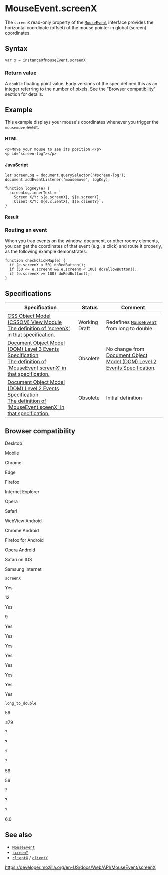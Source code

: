 MouseEvent.screenX
==================

The `screenX` read-only property of the [`MouseEvent`](../mouseevent) interface provides the horizontal coordinate (offset) of the mouse pointer in global (screen) coordinates.

Syntax
------

    var x = instanceOfMouseEvent.screenX

### Return value

A `double` floating point value. Early versions of the spec defined this as an integer referring to the number of pixels. See the "Browser compatibility" section for details.

Example
-------

This example displays your mouse's coordinates whenever you trigger the `mousemove` event.

#### HTML

    <p>Move your mouse to see its position.</p>
    <p id="screen-log"></p>

#### JavaScript

    let screenLog = document.querySelector('#screen-log');
    document.addEventListener('mousemove', logKey);

    function logKey(e) {
      screenLog.innerText = `
        Screen X/Y: ${e.screenX}, ${e.screenY}
        Client X/Y: ${e.clientX}, ${e.clientY}`;
    }

#### Result

### Routing an event

When you trap events on the window, document, or other roomy elements, you can get the coordinates of that event (e.g., a click) and route it properly, as the following example demonstrates:

    function checkClickMap(e) {
      if (e.screenX < 50) doRedButton();
      if (50 <= e.screenX && e.screenX < 100) doYellowButton();
      if (e.screenX >= 100) doRedButton();
    }

Specifications
--------------

<table><thead><tr class="header"><th>Specification</th><th>Status</th><th>Comment</th></tr></thead><tbody><tr class="odd"><td><a href="https://drafts.csswg.org/cssom-view/#dom-mouseevent-screenx">CSS Object Model (CSSOM) View Module<br />
<span class="small">The definition of 'screenX' in that specification.</span></a></td><td><span class="spec-wd">Working Draft</span></td><td>Redefines <a href="../mouseevent"><code>MouseEvent</code></a> from long to double.</td></tr><tr class="even"><td><a href="https://www.w3.org/TR/2014/WD-DOM-Level-3-Events-20140925/#widl-MouseEvent-screenX">Document Object Model (DOM) Level 3 Events Specification<br />
<span class="small">The definition of 'MouseEvent.screenX' in that specification.</span></a></td><td><span class="spec-obsolete">Obsolete</span></td><td>No change from <a href="https://www.w3.org/TR/DOM-Level-2-Events/events.html">Document Object Model (DOM) Level 2 Events Specification</a>.</td></tr><tr class="odd"><td><a href="https://www.w3.org/TR/DOM-Level-2-Events/events.html#Events-MouseEvent">Document Object Model (DOM) Level 2 Events Specification<br />
<span class="small">The definition of 'MouseEvent.sceenX' in that specification.</span></a></td><td><span class="spec-obsolete">Obsolete</span></td><td>Initial definition</td></tr></tbody></table>

Browser compatibility
---------------------

Desktop

Mobile

Chrome

Edge

Firefox

Internet Explorer

Opera

Safari

WebView Android

Chrome Android

Firefox for Android

Opera Android

Safari on IOS

Samsung Internet

`screenX`

Yes

12

Yes

9

Yes

Yes

Yes

Yes

Yes

Yes

Yes

Yes

`long_to_double`

56

≤79

?

?

?

?

56

56

?

?

?

6.0

See also
--------

-   [`MouseEvent`](../mouseevent)
-   [`screenY`](screeny)
-   [`clientX`](clientx) / [`clientY`](clienty)

<a href="https://developer.mozilla.org/en-US/docs/Web/API/MouseEvent/screenX" class="_attribution-link">https://developer.mozilla.org/en-US/docs/Web/API/MouseEvent/screenX</a>

